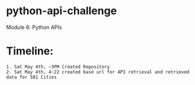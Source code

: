 # python-api-challenge
Module 6: Python APIs
# Timeline:
    1. Sat May 4th, ~3PM Created Repository
    2. Sat May 4th, 4:22 created base url for API retrieval and retrieved data for 581 Cities